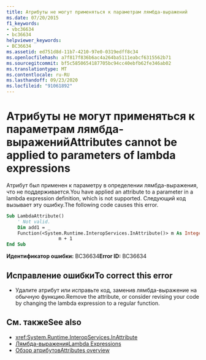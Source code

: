 ```yaml
---
title: Атрибуты не могут применяться к параметрам лямбда-выражений
ms.date: 07/20/2015
f1_keywords:
- vbc36634
- bc36634
helpviewer_keywords:
- BC36634
ms.assetid: ed751d8d-11b7-4210-97e0-0319edff8c34
ms.openlocfilehash: a7f817f836b6ac4a264ba5111eabcf6315562b71
ms.sourcegitcommit: bf5c5850654187705bc94cc40ebfb62fe346ab02
ms.translationtype: MT
ms.contentlocale: ru-RU
ms.lasthandoff: 09/23/2020
ms.locfileid: "91061892"
---
```

# <a name="attributes-cannot-be-applied-to-parameters-of-lambda-expressions"></a><span data-ttu-id="6e2a2-102">Атрибуты не могут применяться к параметрам лямбда-выражений</span><span class="sxs-lookup"><span data-stu-id="6e2a2-102">Attributes cannot be applied to parameters of lambda expressions</span></span>

<span data-ttu-id="6e2a2-103">Атрибут был применен к параметру в определении лямбда-выражения, что не поддерживается.</span><span class="sxs-lookup"><span data-stu-id="6e2a2-103">You have applied an attribute to a parameter in a lambda expression definition, which is not supported.</span></span> <span data-ttu-id="6e2a2-104">Следующий код вызывает эту ошибку.</span><span class="sxs-lookup"><span data-stu-id="6e2a2-104">The following code causes this error.</span></span>  
  
```vb  
Sub LambdaAttribute()  
    ' Not valid.  
    Dim add1 = _  
    Function(<System.Runtime.InteropServices.InAttribute()> m As Integer) _  
                   m + 1  
End Sub  
```  
  
 <span data-ttu-id="6e2a2-105">**Идентификатор ошибки:** BC36634</span><span class="sxs-lookup"><span data-stu-id="6e2a2-105">**Error ID:** BC36634</span></span>  
  
## <a name="to-correct-this-error"></a><span data-ttu-id="6e2a2-106">Исправление ошибки</span><span class="sxs-lookup"><span data-stu-id="6e2a2-106">To correct this error</span></span>  
  
- <span data-ttu-id="6e2a2-107">Удалите атрибут или исправьте код, заменив лямбда-выражение на обычную функцию.</span><span class="sxs-lookup"><span data-stu-id="6e2a2-107">Remove the attribute, or consider revising your code by changing the lambda expression to a regular function.</span></span>  
  
## <a name="see-also"></a><span data-ttu-id="6e2a2-108">См. также</span><span class="sxs-lookup"><span data-stu-id="6e2a2-108">See also</span></span>

- <xref:System.Runtime.InteropServices.InAttribute>
- [<span data-ttu-id="6e2a2-109">Лямбда-выражения</span><span class="sxs-lookup"><span data-stu-id="6e2a2-109">Lambda Expressions</span></span>](../programming-guide/language-features/procedures/lambda-expressions.md)
- [<span data-ttu-id="6e2a2-110">Обзор атрибутов</span><span class="sxs-lookup"><span data-stu-id="6e2a2-110">Attributes overview</span></span>](../programming-guide/concepts/attributes/index.md)
